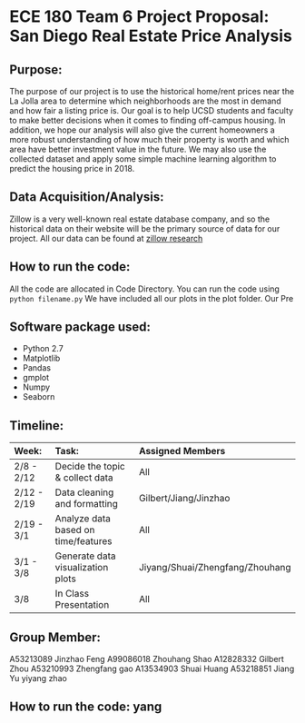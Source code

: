 # ECE 180 Team 6 Project Proposal: San Diego Real Estate Price Analysis

## Purpose: 
The purpose of our project is to use the historical home/rent prices near the La Jolla area to determine which neighborhoods are the most in demand and how fair a listing price is. Our goal is to help UCSD students and faculty to make better decisions when it comes to finding off-campus housing. In addition, we hope our analysis will also give the current homeowners a more robust understanding of how much their property is worth and which area have better investment value in the future. We may also use the collected dataset and apply some simple machine learning algorithm to predict the housing price in 2018. 
  

## Data Acquisition/Analysis: 
Zillow is a very well-known real estate database company, and so the historical data on their website will be the primary source of data for our project. All our data can be found at [zillow research](https://www.zillow.com/research/data/)

## How to run the code: 
All the code are allocated in Code Directory. You can run the code using
``
python filename.py
``
We have included all our plots in the plot folder. Our Pre

## Software package used: 
* Python 2.7
* Matplotlib
* Pandas
* gmplot
* Numpy
* Seaborn

## Timeline:
|Week:| Task: | Assigned Members |
|:--|:--|:--|
|2/8 - 2/12 | Decide the topic & collect data| All| 
|2/12 - 2/19|  Data cleaning and formatting| Gilbert/Jiang/Jinzhao|
|2/19 - 3/1| Analyze data based on time/features| All|
|3/1 - 3/8|Generate data visualization plots|Jiyang/Shuai/Zhengfang/Zhouhang|
|3/8 | In Class Presentation|All|

## Group Member: 
A53213089 Jinzhao Feng
A99086018 Zhouhang Shao
A12828332 Gilbert Zhou
A53210993 Zhengfang gao
A13534903 Shuai Huang
A53218851 Jiang Yu
yiyang zhao

## How to run the code: yang 
